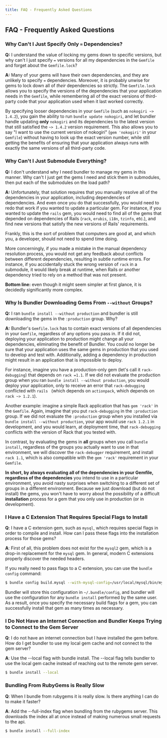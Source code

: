 ```yaml
---
title: FAQ - Frequently Asked Questions
---
```

## FAQ - Frequently Asked Questions

### Why Can't I Just Specify Only `=` Dependencies?

**Q:** I understand the value of locking my gems down to specific versions, but why can't 
I just specify `=` versions for all my dependencies in the `Gemfile` and forget about the `Gemfile.lock`?

**A:** Many of your gems will have their own dependencies, and they are unlikely to 
specify `=` dependencies. Moreover, it is probably unwise for gems to lock down all 
of *their* dependencies so strictly. The `Gemfile.lock` allows you to specify the 
versions of the dependencies that your application needs in the `Gemfile`, while 
remembering all of the exact versions of third-party code that your application used 
when it last worked correctly.

By specifying looser dependencies in your `Gemfile` (such as `nokogiri ~> 1.4.2`), you 
gain the ability to run `bundle update nokogiri`, and let bundler handle updating **only** 
`nokogiri` and its dependencies to the latest version that still satisfied the `~> 1.4.2` version 
requirement. This also allows you to say "I want to use the current version of nokogiri" 
(`gem 'nokogiri'` in your `Gemfile`) without having to look up the exact version number, 
while still getting the benefits of ensuring that your application always runs with exactly 
the same versions of all third-party code.

### Why Can't I Just Submodule Everything?

**Q:** I don't understand why I need bundler to manage my gems in this manner. Why can't I 
just get the gems I need and stick them in submodules, then put each of the submodules on the load path?

**A:** Unfortunately, that solution requires that you manually resolve all of the dependencies 
in your application, including dependencies of dependencies. And even once you do that successfully, 
you would need to redo that work if you wanted to update a particular gem. For instance, if you 
wanted to update the `rails` gem, you would need to find all of the gems that depended on 
dependencies of Rails (`rack`, `erubis`, `i18n`, `tzinfo`, etc.), and find new versions that 
satisfy the new versions of Rails' requirements.

Frankly, this is the sort of problem that computers are good at, and which you,
a developer, should not need to spend time doing.

More concerningly, if you made a mistake in the manual dependency resolution process, you would 
not get any feedback about conflicts between different dependencies, resulting in subtle 
runtime errors. For instance, if you accidentally stuck the wrong version of `rack` in a submodule, 
it would likely break at runtime, when Rails or another dependency tried to rely on a method that was not present.

**Bottom line:** even though it might seem simpler at first glance, it is decidedly significantly more complex.

### Why Is Bundler Downloading Gems From `--without` Groups?

**Q:** I ran `bundle install --without production` and bundler is still 
downloading the gems in the `:production` group. Why?

**A:** Bundler's `Gemfile.lock` has to contain exact versions of all dependencies 
in your `Gemfile`, regardless of any options you pass in. If it did not, deploying 
your application to production might change all your dependencies, eliminating 
the benefit of Bundler. You could no longer be sure that your application uses 
the same gems in production that you used to develop and test with. Additionally, 
adding a dependency in production might result in an application that is
impossible to deploy.

For instance, imagine you have a production-only gem (let's call it `rack-debugging`) 
that depends on `rack =1.1`. If we did not evaluate the production group when you 
ran `bundle install --without production`, you would deploy your application, 
only to receive an error that `rack-debugging` conflicted with `rails ` 
(which depends on `actionpack`, which depends on `rack ~> 1.2.1`).

Another example: imagine a simple Rack application that has `gem 'rack'` in the 
`Gemfile`. Again, imagine that you put `rack-debugging` in the `:production` 
group. If we did not evaluate the `:production` group when you installed via 
`bundle install --without production`, your app would use `rack 1.2.1` in 
development, and you would learn, at deployment time, that `rack-debugging` 
conflicts with the version of Rack that you tested with.

In contrast, by evaluating the gems in **all** groups when you call `bundle install`,
regardless of the groups you actually want to use in that environment, we will 
discover the `rack-debugger` requirement, and install `rack 1.1`, which is also
compatible with the `gem 'rack'` requirement in your `Gemfile`.

**In short, by always evaluating all of the dependencies in your Gemfile, regardless
of the dependencies** you intend to use in a particular environment, you avoid nasty 
surprises when switching to a different set of groups in a different environment. 
Because we just download (but do not install) the gems, you won't have to worry 
about the possibility of a difficult **installation** process for a gem that you 
only use in production (or in development).


### I Have a C Extension That Requires Special Flags to Install

**Q**: I have a C extension gem, such as `mysql`, which requires special flags in order to 
compile and install. How can I pass these flags into the installation process for those gems?

**A**: First of all, this problem does not exist for the `mysql2` gem, which is a drop-in 
replacement for the `mysql` gem. In general, modern C extensions properly discover the needed headers.

If you really need to pass flags to a C extension, you can use the `bundle config`
command:

``` bash
$ bundle config build.mysql --with-mysql-config=/usr/local/mysql/bin/mysql_config
```

Bundler will store this configuration in `~/.bundle/config`, and bundler will use
the configuration for any `bundle install` performed by the same user. As a result, once you 
specify the necessary build flags for a gem, you can successfully install that gem as many times as necessary.

### I Do Not Have an Internet Connection and Bundler Keeps Trying to Connect to the Gem Server

**Q**:  I do not have an internet connection but I have installed the gem before.
How do I get bundler to use my local gem cache and not connect to the gem server?

**A**: Use the --local flag with bundle install. The --local flag tells bundler to use the 
local gem cache instead of reaching out to the remote gem server.

``` bash
$ bundle install --local
```

### Bundling From RubyGems is Really Slow

**Q**: When I bundle from rubygems it is really slow. Is there anything I can do to make it faster?

**A**: Add the --full-index flag when bundling from the rubygems server. This downloads
the index all at once instead of making numerous small requests to the api.

``` bash
$ bundle install --full-index
```